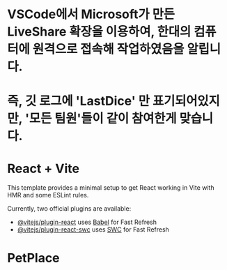 # VSCode에서 Microsoft가 만든 LiveShare 확장을 이용하여, 한대의 컴퓨터에 원격으로 접속해 작업하였음을 알립니다.
# 즉, 깃 로그에 'LastDice' 만 표기되어있지만, '모든 팀원'들이 같이 참여한게 맞습니다.

# React + Vite

This template provides a minimal setup to get React working in Vite with HMR and some ESLint rules.

Currently, two official plugins are available:

- [@vitejs/plugin-react](https://github.com/vitejs/vite-plugin-react/blob/main/packages/plugin-react/README.md) uses [Babel](https://babeljs.io/) for Fast Refresh
- [@vitejs/plugin-react-swc](https://github.com/vitejs/vite-plugin-react-swc) uses [SWC](https://swc.rs/) for Fast Refresh
# PetPlace
